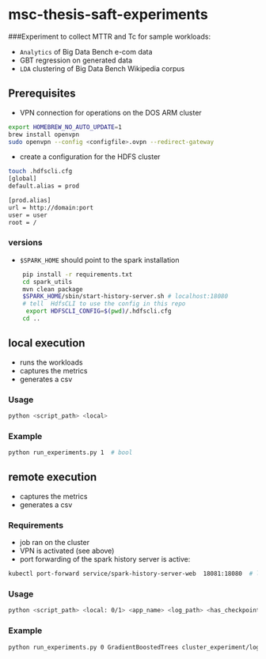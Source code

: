 # msc-thesis-saft-experiments
###Experiment to collect MTTR and Tc for sample workloads: 
- `Analytics` of Big Data Bench e-com data
- GBT regression on generated data
- `LDA` clustering of Big Data Bench Wikipedia corpus

## Prerequisites
- VPN connection for operations on the DOS ARM cluster
```bash
export HOMEBREW_NO_AUTO_UPDATE=1
brew install openvpn
sudo openvpn --config <configfile>.ovpn --redirect-gateway
  ```
- create a configuration for the HDFS cluster
```bash
touch .hdfscli.cfg
[global]
default.alias = prod

[prod.alias]
url = http://domain:port
user = user
root = /
```
### versions

- ``$SPARK_HOME`` should point to the spark installation
```bash
    pip install -r requirements.txt
    cd spark_utils
    mvn clean package
    $SPARK_HOME/sbin/start-history-server.sh # localhost:18080
    # tell  HdfsCLI to use the config in this repo
     export HDFSCLI_CONFIG=$(pwd)/.hdfscli.cfg
    cd ..
  ```
## local execution

- runs the workloads
- captures the metrics
- generates a csv
### Usage
````bash
python <script_path> <local>
````
### Example
```bash
python run_experiments.py 1  # bool
```

## remote execution
- captures the metrics
- generates a csv
### Requirements
- job ran on the cluster
- VPN is activated (see above)
- port forwarding of the spark history server is active:
````bash
kubectl port-forward service/spark-history-server-web  18081:18080  # localhost:cluster
````
### Usage
````bash
python <script_path> <local: 0/1> <app_name> <log_path> <has_checkpoint>
````
### Example
```bash
python run_experiments.py 0 GradientBoostedTrees cluster_experiment/logs/gbt/20210922/gbt-9000000-10-checkpoint-driver.log 1
```

